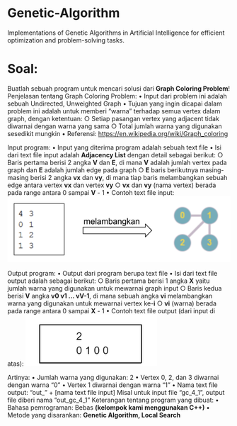 # Genetic-Algorithm
 Implementations of Genetic Algorithms in Artificial Intelligence for efficient optimization and problem-solving tasks. 

# Soal:

Buatlah sebuah program untuk mencari solusi dari **Graph Coloring Problem**!
	Penjelasan tentang Graph Coloring Problem:
		• Input dari problem ini adalah sebuah Undirected, Unweighted Graph
		• Tujuan yang ingin dicapai dalam problem ini adalah untuk memberi “warna” terhadap semua vertex dalam graph, dengan ketentuan:
			○ Setiap pasangan vertex yang adjacent tidak diwarnai dengan warna yang sama
			○ Total jumlah warna yang digunakan sesedikit mungkin
		• Referensi: https://en.wikipedia.org/wiki/Graph_coloring

Input program:
	• Input yang diterima program adalah sebuah text file
	• Isi dari text file input adalah **Adjacency List** dengan detail sebagai berikut:
		○ Baris pertama berisi 2 angka **V** dan **E**, di mana **V** adalah jumlah vertex pada graph dan **E** adalah jumlah edge pada graph
		○ **E** baris berikutnya masing-masing berisi 2 angka **vx** dan **vy**, di mana tiap baris melambangkan sebuah edge antara vertex **vx** dan vertex **vy**
		○ **vx** dan **vy** (nama vertex) berada pada range antara 0 sampai **V** - 1
	• Contoh text file input:
	![Input](https://github.com/ezrabrilliant/Genetic-Algorithm/blob/main/image/example_input.png)

Output program:
	• Output dari program berupa text file
	• Isi dari text file output adalah sebagai berikut:
		○ Baris pertama berisi 1 angka **X** yaitu jumlah warna yang digunakan untuk mewarnai graph input
		○ Baris kedua berisi **V** angka **v0 v1 ... vV-1**, di mana sebuah angka **vi** melambangkan warna yang digunakan untuk mewarnai vertex ke-**i**
		○ **vi** (warna) berada pada range antara 0 sampai **X** - 1
	• Contoh text file output (dari input di atas):
	![Input](https://github.com/ezrabrilliant/Genetic-Algorithm/blob/main/image/example_output.png)

Artinya:
	• Jumlah warna yang digunakan: 2
	• Vertex 0, 2, dan 3 diwarnai dengan warna “0”
	• Vertex 1 diwarnai dengan warna “1”
	• Nama text file output: “out_” + [nama text file input]
				Misal untuk input file “gc_4_1”, output file diberi nama “out_gc_4_1”
Keterangan tentang program yang dibuat:
	• Bahasa pemrograman: Bebas **(kelompok kami menggunakan C++)**
	• Metode yang disarankan: **Genetic Algorithm, Local Search**
